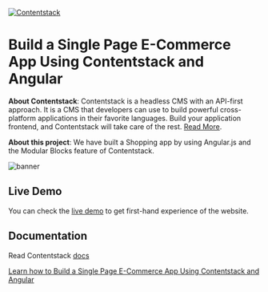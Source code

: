 
[![Contentstack](https://camo.githubusercontent.com/d24f513afa94a4a762533d54a0f590300dbd0413/68747470733a2f2f7777772e636f6e74656e74737461636b2e636f6d2f646f63732f7374617469632f696d616765732f636f6e74656e74737461636b2e706e67)](https://www.contentstack.com/)


# Build a Single Page E-Commerce App Using Contentstack and Angular

**About Contentstack**: Contentstack is a headless CMS with an API-first approach. It is a CMS that developers can use to build powerful cross-platform applications in their favorite languages. Build your application frontend, and Contentstack will take care of the rest. [Read More](https://www.contentstack.com/).

**About this project**: We have built a Shopping app by using Angular.js and the Modular Blocks feature of Contentstack.


![banner](https://images.contentstack.io/v3/assets/blt70c731799f445632/blt71a7e9ada9edf0cc/5fd9dfc1b529867fcec23501/angular.png "banner.png")

## Live Demo

You can check the [live demo](https://angular-modularblock-sample.vercel.app) to get first-hand experience of the website.

## Documentation

Read Contentstack [docs](https://www.contentstack.com/docs/)

[Learn how to Build a Single Page E-Commerce App Using Contentstack and Angular](https://www.contentstack.com/docs/developers/sample-apps/build-a-single-page-e-commerce-app-using-contentstack-and-angular)
